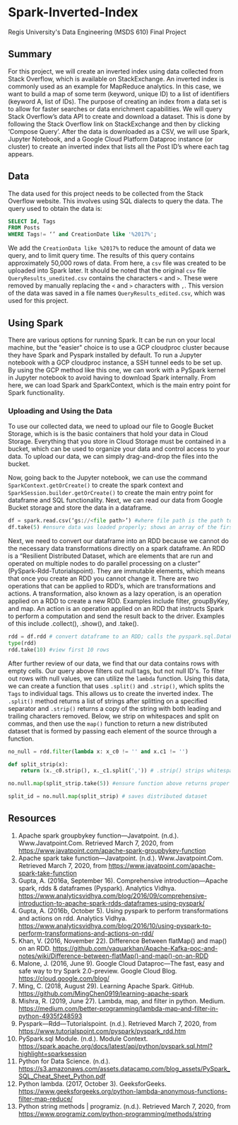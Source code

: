 # Spark-Inverted-Index
Regis University's Data Engineering (MSDS 610) Final Project

## Summary

For this project, we will create an inverted index using data collected from Stack Overflow, which is available on StackExchange. An inverted index is commonly used as an example for MapReduce analytics. In this case, we want to build a map of some term (keyword, unique ID) to a list of identifiers (keyword A, list of IDs). The purpose of creating an index from a data set is to allow for faster searches or data enrichment capabilities. We will query Stack Overflow’s data API to create and download a dataset. This is done by following the Stack Overflow link on StackExchange and then by clicking ‘Compose Query’. After the data is downloaded as a CSV, we will use Spark, Jupyter Notebook, and a Google Cloud Platform Dataproc instance (or cluster) to create an inverted index that lists all the Post ID’s where each tag appears. 

## Data

The data used for this project needs to be collected from the Stack Overflow website. This involves using SQL dialects to query the data. The query used to obtain the data is:

```sql
SELECT Id, Tags
FROM Posts
WHERE Tags!= ‘’ and CreationDate like '%2017%';
```

We add the `CreationData like %2017%` to reduce the amount of data we query, and to limit query time. The results of this query contains approximately 50,000 rows of data. From here, a `csv` file was created to be uploaded into Spark later. It should be noted that the original `csv` file `QueryResults_unedited.csv` contains the characters `<` and `>`. These were removed by manually replacing the `<` and `>` characters with `,`. This version of the data was saved in a file names `QueryResults_edited.csv`, which was used for this project.

## Using Spark

There are various options for running Spark. It can be run on your local machine, but the "easier" choice is to use a GCP cloudproc cluster because they have Spark and Pyspark installed by default. To run a Jupyter notebook with a GCP cloudproc instance, a SSH tunnel eeds to be set up. By using the GCP method like this one, we can work with a PySpark kernel in Jupyter notebook to avoid having to download Spark internally. From here, we can load Spark and SparkContext, which is the main entry point for Spark functionality.

### Uploading and Using the Data

To use our collected data, we need to upload our file to Google Bucket Storage, which is is the basic containers that hold your data in Cloud Storage. Everything that you store in Cloud Storage must be contained in a bucket, which can be used to organize your data and control access to your data. To upload our data, we can simply drag-and-drop the files into the bucket. 

Now, going back to the Jupyter notebook, we can use the command `SparkContext.getOrCreate()` to create the spark context and `SparkSession.builder.getOrCreate()` to create the main entry point for dataframe and SQL functionality. Next, we can read our data from Google Bucket storage and store the data in a dataframe. 

```python
df = spark.read.csv(‘gs://<file path>’) #where file path is the path to the dataproc bucket
df.take(5) #ensure data was loaded properly; shows an array of the first 5 elements of the dataframe
```

Next, we need to convert our dataframe into an RDD because we cannot do the necessary data transformations directly on a spark dataframe. An RDD is a “Resilient Distributed Dataset, which are elements that are run and operated on multiple nodes to do parallel processing on a cluster” (PySpark-Rdd-Tutorialspoint). They are immutable elements, which means that once you create an RDD you cannot change it. There are two operations that can be applied to RDD’s, which are transformations and actions. A transformation, also known as a lazy operation, is an operation applied on a RDD to create a new RDD. Examples include filter, groupByKey, and map. An action is an operation applied on an RDD that instructs Spark to perform a computation and send the result back to the driver. Examples of this include .collect(), .show(), and .take().

```python
rdd = df.rdd # convert dataframe to an RDD; calls the pyspark.sql.DataFrame.rdd() (each row is a list of key-value pairs)
type(rdd)
rdd.take(10) #view first 10 rows
```

After further review of our data, we find that our data contains rows with empty cells. Our query above filters out null tags, but not null ID's. To filter out rows with null values, we can utilize the `lambda` function. Using this data, we can create a function that uses `.split()` and `.strip()`, which splits the `Tags` to individual tags. This allows us to create the inverted index. The `.split()` method returns a list of strings after splitting on a specified separator and `.strip()` returns a copy of the string with both leading and trailing characters removed. Below, we strip on whitespaces and split on commas, and then use the `map()` function to return a new distributed dataset that is formed by passing each element of the source through a function. 


```python
no_null = rdd.filter(lambda x: x_c0 != '' and x.c1 != '')

def split_strip(x):
    return (x._c0.strip(), x._c1.split(',')) # .strip() strips whitespaces, and .split(',') splits on commas 

no.null.map(split_strip.take(5)) #ensure function above returns proper data

split_id = no.null.map(split_strip) # saves distributed dataset
```




## Resources

1. Apache spark groupbykey function—Javatpoint. (n.d.). Www.Javatpoint.Com. Retrieved March 7, 2020, from https://www.javatpoint.com/apache-spark-groupbykey-function
2. Apache spark take function—Javatpoint. (n.d.). Www.Javatpoint.Com. Retrieved March 7, 2020, from https://www.javatpoint.com/apache-spark-take-function
3. Gupta, A. (2016a, September 16). Comprehensive introduction—Apache spark, rdds & dataframes (Pyspark). Analytics Vidhya. https://www.analyticsvidhya.com/blog/2016/09/comprehensive-introduction-to-apache-spark-rdds-dataframes-using-pyspark/
4. Gupta, A. (2016b, October 5). Using pyspark to perform transformations and actions on rdd. Analytics Vidhya. https://www.analyticsvidhya.com/blog/2016/10/using-pyspark-to-perform-transformations-and-actions-on-rdd/
5. Khan, V. (2016, November 22). Difference Between flatMap() and map() on an RDD. https://github.com/vaquarkhan/Apache-Kafka-poc-and-notes/wiki/Difference-between-flatMap()-and-map()-on-an-RDD
6. Malone, J. (2016, June 9). Google Cloud Dataproc—The fast, easy and safe way to try Spark 2.0-preview. Google Cloud Blog. https://cloud.google.com/blog/
7. Ming, C. (2018, August 29). Learning Apache Spark. GitHub. https://github.com/MingChen0919/learning-apache-spark
8. Mishra, R. (2019, June 27). Lambda, map, and filter in python. Medium. https://medium.com/better-programming/lambda-map-and-filter-in-python-4935f248593
9. Pyspark—Rdd—Tutorialspoint. (n.d.). Retrieved March 7, 2020, from https://www.tutorialspoint.com/pyspark/pyspark_rdd.htm
10. PySpark.sql Module. (n.d.). Module Context. https://spark.apache.org/docs/latest/api/python/pyspark.sql.html?highlight=sparksession
11. Python for Data Science. (n.d.). https://s3.amazonaws.com/assets.datacamp.com/blog_assets/PySpark_SQL_Cheat_Sheet_Python.pdf
12. Python lambda. (2017, October 3). GeeksforGeeks. https://www.geeksforgeeks.org/python-lambda-anonymous-functions-filter-map-reduce/
13. Python string methods | programiz. (n.d.). Retrieved March 7, 2020, from https://www.programiz.com/python-programming/methods/string

